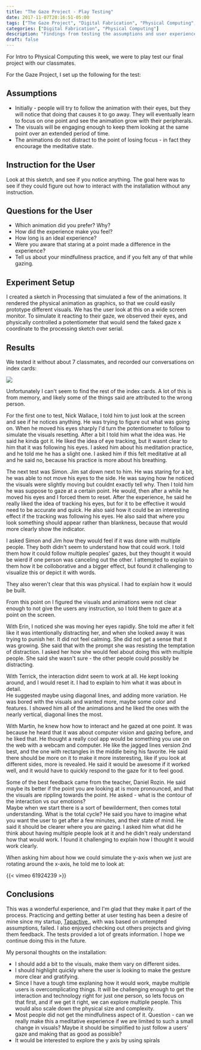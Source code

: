 ```yaml
---
title: "The Gaze Project - Play Testing"
date: 2017-11-07T20:16:51-05:00
tags: ["The Gaze Project", "Digital Fabrication", "Physical Computing", "Usability Testing"]
categories: ["Digital Fabrication", "Physical Computing"]
description: "Findings from testing the assumptions and user experience."
draft: false
---
```


For Intro to Physical Computing this week, we were to play test our final project with our classmates.

For the Gaze Project, I set up the following for the test:

## Assumptions
* Initially - people will try to follow the animation with their eyes,  but they will notice that doing that causes it to go away. They will eventually learn to focus on one point and see the animation grow with their peripherals.
* The visuals will be engaging enough to keep them looking at the same point over an extended period of time.
* The animations do not distract to the point of losing focus - in fact they encourage the meditative state.

## Instruction for the User

Look at this sketch, and see if you notice anything.  The goal here was to see if they could figure out how to interact
with the installation without any instruction.

## Questions for the User
* Which animation did you prefer? Why?
* How did the experience make you feel?
* How long is an ideal experience?
* Were you aware that staring at a point made a difference in the experience?
* Tell us about your mindfullness practice, and if you felt any of that while gazing.

## Experiment Setup
I created a sketch in Processing that simulated a few of the animations.  It rendered the physical
animation as graphics, so that we could easily prototype different visuals.  We has the user look at this on a wide screen monitor.
To simulate it reacting to their gaze, we observed their eyes, and physically controlled a potentiometer that would send the faked gaze x coordinate to the processing sketch over serial.

## Results
We tested it without about 7 classmates, and recorded our conversations on index cards:

<img src="/blog/images/gaze/play_testing/indexcards.jpg"/>

Unfortunately I can't seem to find the rest of the index cards.  A lot of this is from memory, and likely some of the things said are attributed to the wrong person.

For the first one to test, Nick Wallace, I told him to just look at the screen and see if he notices anything.
He was trying to figure out what was going on.  When he moved his eyes sharply I'd turn the potentiometer to follow
to simulate the visuals resetting.  After a bit I told him what the idea was.  He said he kinda got it.  He liked the idea
of eye tracking, but it wasnt clear to him that it was following his eyes.  I asked him about his meditation practice, and he told me
he has a slight one. I asked him if this felt meditative at all and he said no, because his practice is more about his breathing.

The next test was Simon.  Jim sat down next to him.  He was staring for a bit, he was able to not move his eyes to the side.   He was saying how
he noticed the visuals were slightly moving but couldnt exactly tell why.  Then I told him he was suppose to gaze at a certain point.
He would, then after a while he moved his eyes and I forced them to reset.  After the experience, he said he really liked the idea of tracking his eyes,
but for it to be effective it would need to be accurate and quick.  He also said how it could be an interesting effect if the tracking was following his eyes. He also
said that where you look something should appear rather than blankness, because that would more clearly show the indicator.

I asked Simon and Jim how they would feel if it was done with multiple people.  They both didn't seem to understand how that could work.  I told them how it could follow
multiple peoples' gazes, but they thought it would be wierd if one person was canceling out the other.  I attempted to explain to them how it be colloborative and a bigger
effect, but found it challenging to visualize this or depict it with words.

They also weren't clear that this was physical.  I had to explain how it would be built.

From this point on I figured the visuals and animations were not clear enough to not give the users any instruction, so I told them to gaze at a point on the screen.

With Erin, I noticed she was moving her eyes rapidly.  She told me after it felt like it was intentionally distracting her, and when she looked away it was trying to punish her.
It did not feel calming.  She did not get a sense that it was growing. She said that with the prompt she was resisting the temptation of distraction.  I asked her how
she would feel about doing this with multiple people.  She said she wasn't sure - the other people could possibly be distracting.

With Terrick, the interaction didnt seem to work at all.  He kept looking around, and I would reset it.  I had to explain to him what it was about in detail.  
He suggested maybe using diagonal lines, and adding more variation.  He was bored with the visuals and wanted more, maybe some color and features.  I showed him all of the animations
and he liked the ones with the nearly vertical, diagonal lines the most.

With Martin, he knew how how to interact and he gazed at one point.  It was because he heard that it was about computer vision and gazing before, and he liked that.
He thought a really cool app would be something you use on the web with a webcam and computer.  He like the jagged lines version 2nd best, and the one with rectangles
in the middle being his favorite.  He said there should be more on it to make it more insteresting, like if you look at different sides, more is revealed. He said
it would be awesome if it worked well, and it would have to quickly respond to the gaze for it to feel good.

Some of the best feedback came from the teacher, Daniel Rozin.  He said maybe its better if the point you are looking at is more pronounced, and that the visuals
are rippling towards the point.  He asked - what is the contour of the interaction vs our emotions?  
Maybe when we start there is a sort of bewilderment, then comes total understanding.  What is the total cycle?
He said you have to imagine what you want the user to get after a few minutes, and their state of mind.
He said it should be clearer where you are gazing.  I asked him what did he think about having multiple people look at it and he didn't realy understand how that would work.
I found it challenging to explain how I thought it would work clearly.

When asking him about how we could simulate the y-axis when we just are rotating around the x-axis, he told me to look at:

{{< vimeo 61924239 >}}

## Conclusions
This was a wonderful experience, and I'm glad that they make it part of the process.  Practicing and getting better at user testing has
been a desire of mine since my startup, [Tapactive,](https://techcrunch.com/2013/09/25/heres-what-we-saw-at-eras-summer-2013-demo-day/),
with was based on untempted assumptions, failed.  I also enjoyed checking out others projects and giving them feedback.  The tests provided a lot of greats information.
I hope we continue doing this in the future.

My personal thoughts on the installation:

* I should add a bit to the visuals, make them vary on different sides.
* I should highlight quickly where the user is looking to make the gesture more clear and gratifying.
* Since I have a tough time explaning how it would work, maybe multiple users is overcomplicating things.  It will be challenging
enough to get the interaction and technology right for just one person, so lets focus on that first, and if we get it right, we can
explore multiple people.  This would also scale down the physical size and complexity.
* Most people did not get the mindfullness aspect of it.  Question - can we really make this a meditative experience if we are limited
to such a small change in visuals?  Maybe it should be simplified to just follow a users' gaze and making that as good as possible?
* It would be interested to explore the y axis by using spirals
